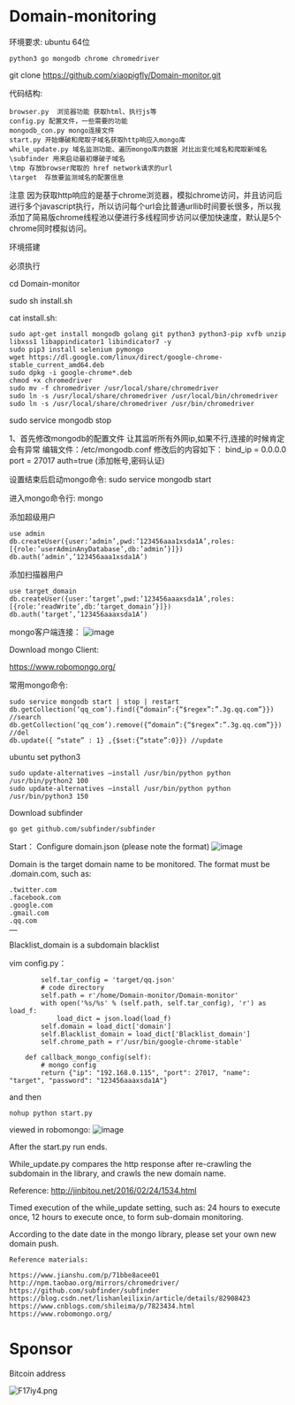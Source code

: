 # Domain-monitoring

环境要求:
ubuntu 64位

```
python3 go mongodb chrome chromedriver
```

git clone https://github.com/xiaopigfly/Domain-monitor.git

代码结构:

```
browser.py  浏览器功能 获取html、执行js等  
config.py 配置文件，一些需要的功能  
mongodb_con.py mongo连接文件  
start.py 开始爆破和爬取子域名获取http响应入mongo库  
while_update.py 域名监测功能、遍历mongo库内数据 对比出变化域名和爬取新域名 
\subfinder 用来启动最初爆破子域名
\tmp 存放browser爬取的 href network请求的url    
\target  存放要监测域名的配置信息
```
注意
因为获取http响应的是基于chrome浏览器，模拟chrome访问，并且访问后进行多个javascript执行，所以访问每个url会比普通urllib时间要长很多，所以我添加了简易版chrome线程池以便进行多线程同步访问以便加快速度，默认是5个chrome同时模拟访问。

环境搭建

必须执行

cd Domain-monitor

sudo sh install.sh

cat install.sh:

```
sudo apt-get install mongodb golang git python3 python3-pip xvfb unzip libxss1 libappindicator1 libindicator7 -y
sudo pip3 install selenium pymongo
wget https://dl.google.com/linux/direct/google-chrome-stable_current_amd64.deb
sudo dpkg -i google-chrome*.deb
chmod +x chromedriver
sudo mv -f chromedriver /usr/local/share/chromedriver
sudo ln -s /usr/local/share/chromedriver /usr/local/bin/chromedriver
sudo ln -s /usr/local/share/chromedriver /usr/bin/chromedriver
```

sudo service mongodb stop

1、首先修改mongodb的配置文件 让其监听所有外网ip,如果不行,连接的时候肯定会有异常
编辑文件：/etc/mongodb.conf
修改后的内容如下：
bind_ip = 0.0.0.0
port = 27017
auth=true (添加帐号,密码认证)

设置结束后启动mongo命令: sudo service mongodb start

进入mongo命令行: mongo

添加超级用户

```
use admin
db.createUser({user:’admin’,pwd:’123456aaa1xsda1A’,roles:[{role:’userAdminAnyDatabase’,db:’admin’}]})
db.auth(‘admin’,’123456aaa1xsda1A’)
```

添加扫描器用户

```
use target_domain
db.createUser({user:’target’,pwd:’123456aaaxsda1A’,roles:[{role:’readWrite’,db:’target_domain’}]})
db.auth(‘target’,’123456aaaxsda1A’)
```

mongo客户端连接：
![image](https://s1.ax1x.com/2018/12/06/F10Rbj.png)

Download mongo Client:

https://www.robomongo.org/ 

常用mongo命令:

```
sudo service mongodb start | stop | restart
db.getCollection(‘qq_com’).find({“domain”:{“$regex”:”.3g.qq.com”}}) //search
db.getCollection(‘qq_com’).remove({“domain”:{“$regex”:”.3g.qq.com”}}) //del
db.update({ “state” : 1} ,{$set:{“state”:0}}) //update
```

ubuntu set python3
```
sudo update-alternatives –install /usr/bin/python python /usr/bin/python2 100
sudo update-alternatives –install /usr/bin/python python /usr/bin/python3 150
```

Download subfinder

```
go get github.com/subfinder/subfinder
```

Start：
Configure domain.json (please note the format)
![image](https://s1.ax1x.com/2018/12/06/F1BGon.png)


Domain is the target domain name to be monitored. The format must be .domain.com, such as:

```
.twitter.com
.facebook.com
.google.com
.gmail.com
.qq.com
……
```

Blacklist_domain is a subdomain blacklist

vim config.py：

```
        self.tar_config = 'target/qq.json'
        # code directory
        self.path = r'/home/Domain-monitor/Domain-monitor'
        with open('%s/%s' % (self.path, self.tar_config), 'r') as load_f:
            load_dict = json.load(load_f)
        self.domain = load_dict['domain']
        self.Blacklist_domain = load_dict['Blacklist_domain']
        self.chrome_path = r'/usr/bin/google-chrome-stable'

    def callback_mongo_config(self):
        # mongo config
        return {"ip": "192.168.0.115", "port": 27017, "name": "target", "password": "123456aaaxsda1A"}

```

and then

```
nohup python start.py
```
viewed in robomongo:
![image](https://s1.ax1x.com/2018/12/06/F1BjOg.png)


After the start.py run ends.

While_update.py compares the http response after re-crawling the subdomain in the library, and crawls the new domain name.

Reference: http://jinbitou.net/2016/02/24/1534.html

Timed execution of the while_update setting, such as: 24 hours to execute once, 12 hours to execute once, to form sub-domain monitoring.

According to the date date in the mongo library, please set your own new domain push.


```
Reference materials:

https://www.jianshu.com/p/71bbe8acee01 
http://npm.taobao.org/mirrors/chromedriver/ 
https://github.com/subfinder/subfinder 
https://blog.csdn.net/lishanleilixin/article/details/82908423 
https://www.cnblogs.com/shileima/p/7823434.html 
https://www.robomongo.org/
```

# Sponsor 
Bitcoin address

![F17iy4.png](https://s1.ax1x.com/2018/12/07/F17iy4.png)

